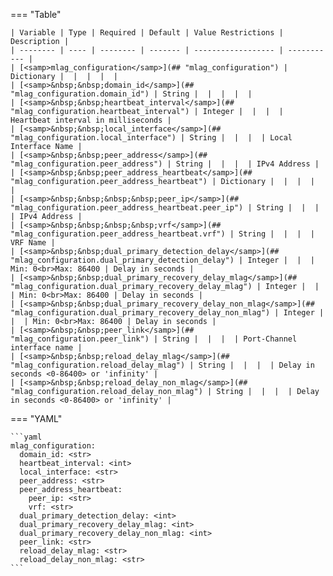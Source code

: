 === "Table"

    | Variable | Type | Required | Default | Value Restrictions | Description |
    | -------- | ---- | -------- | ------- | ------------------ | ----------- |
    | [<samp>mlag_configuration</samp>](## "mlag_configuration") | Dictionary |  |  |  |  |
    | [<samp>&nbsp;&nbsp;domain_id</samp>](## "mlag_configuration.domain_id") | String |  |  |  |  |
    | [<samp>&nbsp;&nbsp;heartbeat_interval</samp>](## "mlag_configuration.heartbeat_interval") | Integer |  |  |  | Heartbeat interval in milliseconds |
    | [<samp>&nbsp;&nbsp;local_interface</samp>](## "mlag_configuration.local_interface") | String |  |  |  | Local Interface Name |
    | [<samp>&nbsp;&nbsp;peer_address</samp>](## "mlag_configuration.peer_address") | String |  |  |  | IPv4 Address |
    | [<samp>&nbsp;&nbsp;peer_address_heartbeat</samp>](## "mlag_configuration.peer_address_heartbeat") | Dictionary |  |  |  |  |
    | [<samp>&nbsp;&nbsp;&nbsp;&nbsp;peer_ip</samp>](## "mlag_configuration.peer_address_heartbeat.peer_ip") | String |  |  |  | IPv4 Address |
    | [<samp>&nbsp;&nbsp;&nbsp;&nbsp;vrf</samp>](## "mlag_configuration.peer_address_heartbeat.vrf") | String |  |  |  | VRF Name |
    | [<samp>&nbsp;&nbsp;dual_primary_detection_delay</samp>](## "mlag_configuration.dual_primary_detection_delay") | Integer |  |  | Min: 0<br>Max: 86400 | Delay in seconds |
    | [<samp>&nbsp;&nbsp;dual_primary_recovery_delay_mlag</samp>](## "mlag_configuration.dual_primary_recovery_delay_mlag") | Integer |  |  | Min: 0<br>Max: 86400 | Delay in seconds |
    | [<samp>&nbsp;&nbsp;dual_primary_recovery_delay_non_mlag</samp>](## "mlag_configuration.dual_primary_recovery_delay_non_mlag") | Integer |  |  | Min: 0<br>Max: 86400 | Delay in seconds |
    | [<samp>&nbsp;&nbsp;peer_link</samp>](## "mlag_configuration.peer_link") | String |  |  |  | Port-Channel interface name |
    | [<samp>&nbsp;&nbsp;reload_delay_mlag</samp>](## "mlag_configuration.reload_delay_mlag") | String |  |  |  | Delay in seconds <0-86400> or 'infinity' |
    | [<samp>&nbsp;&nbsp;reload_delay_non_mlag</samp>](## "mlag_configuration.reload_delay_non_mlag") | String |  |  |  | Delay in seconds <0-86400> or 'infinity' |

=== "YAML"

    ```yaml
    mlag_configuration:
      domain_id: <str>
      heartbeat_interval: <int>
      local_interface: <str>
      peer_address: <str>
      peer_address_heartbeat:
        peer_ip: <str>
        vrf: <str>
      dual_primary_detection_delay: <int>
      dual_primary_recovery_delay_mlag: <int>
      dual_primary_recovery_delay_non_mlag: <int>
      peer_link: <str>
      reload_delay_mlag: <str>
      reload_delay_non_mlag: <str>
    ```
